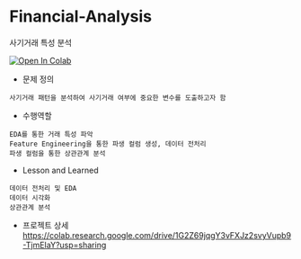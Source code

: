 # Financial-Analysis
사기거래 특성 분석

<a target="_blank" href="https://colab.research.google.com/github/Eunchong1276/Marketing-Analysis/">
  <img src="https://colab.research.google.com/assets/colab-badge.svg" alt="Open In Colab"/>
</a>

* 문제 정의
```
사기거래 패턴을 분석하여 사기거래 여부에 중요한 변수를 도출하고자 함
```
* 수행역할
```
EDA를 통한 거래 특성 파악
Feature Engineering을 통한 파생 컬럼 생성, 데이터 전처리
파생 컬럼을 통한 상관관계 분석
```
* Lesson and Learned
```
데이터 전처리 및 EDA
데이터 시각화
상관관계 분석
```

* 프로젝트 상세
https://colab.research.google.com/drive/1G2Z69jqgY3vFXJz2svyVupb9-TjmEIaY?usp=sharing
